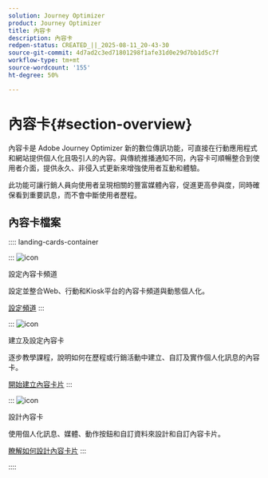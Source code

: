 ```yaml
---
solution: Journey Optimizer
product: Journey Optimizer
title: 內容卡
description: 內容卡
redpen-status: CREATED_||_2025-08-11_20-43-30
source-git-commit: 4d7ad2c3ed71801298f1afe31d0e29d7bb1d5c7f
workflow-type: tm+mt
source-wordcount: '155'
ht-degree: 50%

---
```



# 內容卡{#section-overview}

內容卡是 Adobe Journey Optimizer 新的數位傳訊功能，可直接在行動應用程式和網站提供個人化且吸引人的內容。與傳統推播通知不同，內容卡可順暢整合到使用者介面，提供永久、非侵入式更新來增強使用者互動和體驗。

此功能可讓行銷人員向使用者呈現相關的豐富媒體內容，促進更高參與度，同時確保看到重要訊息，而不會中斷使用者歷程。

## 內容卡檔案

:::: landing-cards-container

:::
![icon](https://cdn.experienceleague.adobe.com/icons/gear.svg?lang=zh-Hant)

設定內容卡頻道

設定並整合Web、行動和Kiosk平台的內容卡頻道與動態個人化。

[設定頻道](configure-landing-page.md)
:::

:::
![icon](https://cdn.experienceleague.adobe.com/icons/circle-play.svg?lang=zh-Hant)

建立及設定內容卡

逐步教學課程，說明如何在歷程或行銷活動中建立、自訂及實作個人化訊息的內容卡。

[開始建立內容卡片](../using/content-card/create-content-card.md)
:::

:::
![icon](https://cdn.experienceleague.adobe.com/icons/puzzle-piece.svg?lang=zh-Hant)

設計內容卡

使用個人化訊息、媒體、動作按鈕和自訂資料來設計和自訂內容卡片。

[瞭解如何設計內容卡片](../using/content-card/design-content-card.md)
:::

::::
